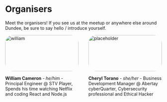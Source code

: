 
# Organisers

Meet the organisers! If you see us at the meetup or anywhere else around Dundee, be sure to say hello / introduce yourself.

<div class="organisers">
<div class="organiser">
  <img alt="william" src="/images/organisers/william.jpg" />
  <p>
    <span class="organiser-name">William Cameron</span> - <span class="pronouns">he/him</span> - Principal Engineer @ STV Player, Spends his time watching Netflix and coding React and Node.js
  </p>
</div>
<div class="organiser">
  <img alt="placeholder" src="/images/organisers/placeholder.jpg" />
  <p>
    <span class="organiser-name">Cheryl Torano</span> - <span class="pronouns">she/her</span> - Business Development Manager @ Abertay cyberQuarter, Cybersecurity professional and Ethical Hacker
  </p>
</div>
</div>

<style>
  .organisers {
    display: grid;
    grid-template-columns: 1fr 1fr;
    gap: 2rem;
  }

  .organiser img {
    border-radius: 25px;
    width: 100%;
  }

  .organiser-name {
    font-weight: bold;
  }

  .pronouns {
    font-style: italic;
  }

  @media (max-width: 600px) {
    .organisers {
      grid-template-columns: 1fr;
    }

    html .organiser {
      border-bottom: 2px solid black;
    }

    html.dark .organiser {
      border-bottom: 2px solid #DFDFD7;
    }
  }
</style>
